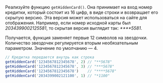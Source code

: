 
Реализуйте функцию `getHiddenCard()`. Она принимает на вход номер кредитки, который состоит из 16 цифр, в виде строки и возвращает его скрытую версию. Эта версия может использоваться на сайте для отображения. Например, если номер исходной карты был *2034399002125581*, то скрытая версия выглядит так: *\*\*\*\*5581*.

Получается, функция заменяет первые 12 символов на звездочки. Количество звездочек регулируется вторым необязательным параметром. Значение по умолчанию — 4.

```typescript
// Кредитка передается внутрь как строка
getHiddenCard('1234567812345678', 2) // "**5678"
getHiddenCard('1234567812345678', 3) // "***5678"
getHiddenCard('1234567812345678')    // "****5678"
getHiddenCard('2034399002121100', 1) // "*1100"
```

